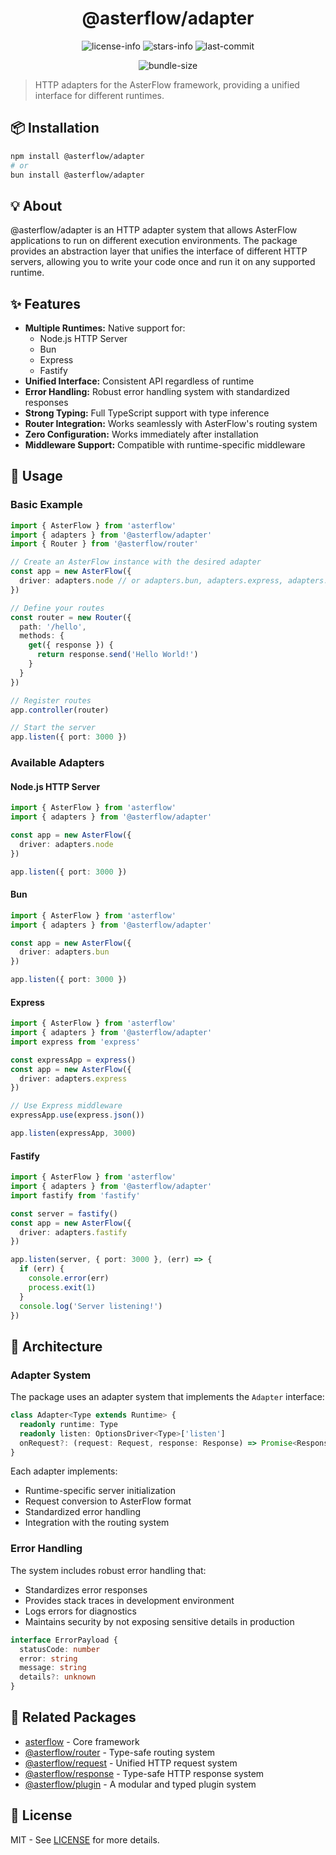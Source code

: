 <div align="center">

# @asterflow/adapter

![license-info](https://img.shields.io/github/license/AsterFlow/AsterFlow?style=for-the-badge&colorA=302D41&colorB=f9e2af&logoColor=f9e2af)
![stars-info](https://img.shields.io/github/stars/AsterFlow/AsterFlow?colorA=302D41&colorB=f9e2af&style=for-the-badge)
![last-commit](https://img.shields.io/github/last-commit/AsterFlow/AsterFlow?path=packages%2Fadapter&style=for-the-badge&colorA=302D41&colorB=b4befe)

![bundle-size](https://img.shields.io/bundlejs/size/@asterflow/adapter?style=for-the-badge&colorA=302D41&colorB=3ac97b)

</div>

> HTTP adapters for the AsterFlow framework, providing a unified interface for different runtimes.

## 📦 Installation

```bash
npm install @asterflow/adapter
# or
bun install @asterflow/adapter
```

## 💡 About

@asterflow/adapter is an HTTP adapter system that allows AsterFlow applications to run on different execution environments. The package provides an abstraction layer that unifies the interface of different HTTP servers, allowing you to write your code once and run it on any supported runtime.

## ✨ Features

- **Multiple Runtimes:** Native support for:
  - Node.js HTTP Server
  - Bun
  - Express
  - Fastify
- **Unified Interface:** Consistent API regardless of runtime
- **Error Handling:** Robust error handling system with standardized responses
- **Strong Typing:** Full TypeScript support with type inference
- **Router Integration:** Works seamlessly with AsterFlow's routing system
- **Zero Configuration:** Works immediately after installation
- **Middleware Support:** Compatible with runtime-specific middleware

## 🚀 Usage

### Basic Example

```typescript
import { AsterFlow } from 'asterflow'
import { adapters } from '@asterflow/adapter'
import { Router } from '@asterflow/router'

// Create an AsterFlow instance with the desired adapter
const app = new AsterFlow({ 
  driver: adapters.node // or adapters.bun, adapters.express, adapters.fastify
})

// Define your routes
const router = new Router({
  path: '/hello',
  methods: {
    get({ response }) {
      return response.send('Hello World!')
    }
  }
})

// Register routes
app.controller(router)

// Start the server
app.listen({ port: 3000 })
```

### Available Adapters

#### Node.js HTTP Server

```typescript
import { AsterFlow } from 'asterflow'
import { adapters } from '@asterflow/adapter'

const app = new AsterFlow({
  driver: adapters.node
})

app.listen({ port: 3000 })
```

#### Bun

```typescript
import { AsterFlow } from 'asterflow'
import { adapters } from '@asterflow/adapter'

const app = new AsterFlow({
  driver: adapters.bun
})

app.listen({ port: 3000 })
```

#### Express

```typescript
import { AsterFlow } from 'asterflow'
import { adapters } from '@asterflow/adapter'
import express from 'express'

const expressApp = express()
const app = new AsterFlow({
  driver: adapters.express
})

// Use Express middleware
expressApp.use(express.json())

app.listen(expressApp, 3000)
```

#### Fastify

```typescript
import { AsterFlow } from 'asterflow'
import { adapters } from '@asterflow/adapter'
import fastify from 'fastify'

const server = fastify()
const app = new AsterFlow({
  driver: adapters.fastify
})

app.listen(server, { port: 3000 }, (err) => {
  if (err) {
    console.error(err)
    process.exit(1)
  }
  console.log('Server listening!')
})
```

## 🔧 Architecture

### Adapter System

The package uses an adapter system that implements the `Adapter` interface:

```typescript
class Adapter<Type extends Runtime> {
  readonly runtime: Type
  readonly listen: OptionsDriver<Type>['listen']
  onRequest?: (request: Request, response: Response) => Promise<Response> | Response
}
```

Each adapter implements:
- Runtime-specific server initialization
- Request conversion to AsterFlow format
- Standardized error handling
- Integration with the routing system

### Error Handling

The system includes robust error handling that:
- Standardizes error responses
- Provides stack traces in development environment
- Logs errors for diagnostics
- Maintains security by not exposing sensitive details in production

```typescript
interface ErrorPayload {
  statusCode: number
  error: string
  message: string
  details?: unknown
}
```

## 🔗 Related Packages

- [asterflow](https://www.npmjs.com/package/asterflow) - Core framework
- [@asterflow/router](https://www.npmjs.com/package/@asterflow/router) - Type-safe routing system
- [@asterflow/request](https://www.npmjs.com/package/@asterflow/request) - Unified HTTP request system
- [@asterflow/response](https://www.npmjs.com/package/@asterflow/response) - Type-safe HTTP response system
- [@asterflow/plugin](https://www.npmjs.com/package/@asterflow/plugin) - A modular and typed plugin system

## 📄 License

MIT - See [LICENSE](https://github.com/AsterFlow/AsterFlow/blob/main/LICENSE) for more details.
